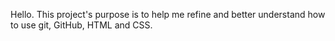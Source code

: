 Hello. This project's purpose is to help me refine and better understand how to
use git, GitHub, HTML and CSS.
